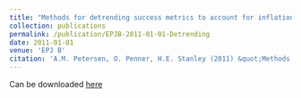 ```yaml
---
title: "Methods for detrending success metrics to account for inflationary and deflationary factors"
collection: publications
permalink: /publication/EPJB-2011-01-01-Detrending
date: 2011-01-01
venue: 'EPJ B'
citation: 'A.M. Petersen, O. Penner, H.E. Stanley (2011) &quot;Methods for detrending success metrics to account for inflationary and deflationary factors&quot; <i>European Physical Journal B</i>. 79(1)'
---
```

Can be downloaded [here]()
